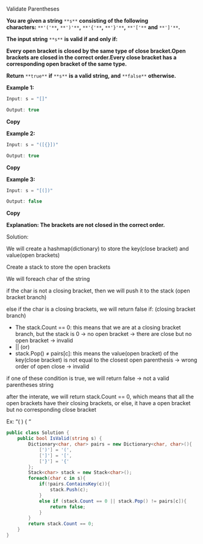   

Validate Parentheses

**You are given a string** `**s**` **consisting of the following characters:** `**'('**`**,** `**')'**`**,** `**'{'**`**,** `**'}'**`**,** `**'['**` **and** `**']'**`**.**

**The input string** `**s**` **is valid if and only if:**

**Every open bracket is closed by the same type of close bracket.Open brackets are closed in the correct order.Every close bracket has a corresponding open bracket of the same type.**

**Return** `**true**` **if** `**s**` **is a valid string, and** `**false**` **otherwise.**

**Example 1:**

```Java
Input: s = "[]"

Output: true
```

**Copy**

**Example 2:**

```Java
Input: s = "([{}])"

Output: true
```

**Copy**

**Example 3:**

```Java
Input: s = "[(])"

Output: false
```

**Copy**

**Explanation: The brackets are not closed in the correct order.**

  

Solution:

We will create a hashmap(dictionary) to store the key(close bracket) and value(open brackets)

Create a stack to store the open brackets

We will foreach char of the string

if the char is not a closing bracket, then we will push it to the stack (open bracket branch)

else if the char is a closing brackets, we will return false if: (closing bracket branch)

- The stack.Count == 0: this means that we are at a closing bracket branch, but the stack is 0 → no open bracket → there are close but no open bracket → invalid
- || (or)
- stack.Pop() ≠ pairs[c]: this means the value(open bracket) of the key(close bracket) is not equal to the closest open parenthesis → wrong order of open close → invalid

if one of these condition is true, we will return false → not a valid parentheses string

  

after the interate, we will return stack.Count == 0, which means that all the open brackets have their closing brackets, or else, it have a open bracket but no corresponding close bracket

Ex: “( ) { “

  

```C#
public class Solution {
    public bool IsValid(string s) {
        Dictionary<char, char> pairs = new Dictionary<char, char>(){
            [')'] = '(',
            [']'] = '[',
            ['}'] = '{'
        };
        Stack<char> stack = new Stack<char>();
        foreach(char c in s){
            if(!pairs.ContainsKey(c)){
                stack.Push(c);
            }
            else if (stack.Count == 0 || stack.Pop() != pairs[c]){
                return false;
            }
        }
        return stack.Count == 0;
    }
}
```